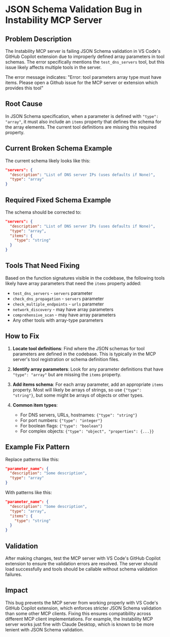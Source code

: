 # JSON Schema Validation Bug in Instability MCP Server

## Problem Description

The Instability MCP server is failing JSON Schema validation in VS Code's GitHub Copilot extension due to improperly defined array parameters in tool schemas. The error specifically mentions the `test_dns_servers` tool, but this issue likely affects multiple tools in the server.

The error message indicates: "Error: tool parameters array type must have items. Please open a Github issue for the MCP server or extension which provides this tool"

## Root Cause

In JSON Schema specification, when a parameter is defined with `"type": "array"`, it must also include an `items` property that defines the schema for the array elements. The current tool definitions are missing this required property.

## Current Broken Schema Example

The current schema likely looks like this:

```json
"servers": {
  "description": "List of DNS server IPs (uses defaults if None)",
  "type": "array"
}
```

## Required Fixed Schema Example

The schema should be corrected to:

```json
"servers": {
  "description": "List of DNS server IPs (uses defaults if None)", 
  "type": "array",
  "items": {
    "type": "string"
  }
}
```

## Tools That Need Fixing

Based on the function signatures visible in the codebase, the following tools likely have array parameters that need the `items` property added:

- `test_dns_servers` - `servers` parameter
- `check_dns_propagation` - `servers` parameter  
- `check_multiple_endpoints` - `urls` parameter
- `network_discovery` - may have array parameters
- `comprehensive_scan` - may have array parameters
- Any other tools with array-type parameters

## How to Fix

1. **Locate tool definitions**: Find where the JSON schemas for tool parameters are defined in the codebase. This is typically in the MCP server's tool registration or schema definition files.

2. **Identify array parameters**: Look for any parameter definitions that have `"type": "array"` but are missing the `items` property.

3. **Add items schema**: For each array parameter, add an appropriate `items` property. Most will likely be arrays of strings, so use `{"type": "string"}`, but some might be arrays of objects or other types.

4. **Common item types**:
   - For DNS servers, URLs, hostnames: `{"type": "string"}`
   - For port numbers: `{"type": "integer"}`
   - For boolean flags: `{"type": "boolean"}`
   - For complex objects: `{"type": "object", "properties": {...}}`

## Example Fix Pattern

Replace patterns like this:
```json
"parameter_name": {
  "description": "Some description",
  "type": "array"
}
```

With patterns like this:
```json
"parameter_name": {
  "description": "Some description", 
  "type": "array",
  "items": {
    "type": "string"
  }
}
```

## Validation

After making changes, test the MCP server with VS Code's GitHub Copilot extension to ensure the validation errors are resolved. The server should load successfully and tools should be callable without schema validation failures.

## Impact

This bug prevents the MCP server from working properly with VS Code's GitHub Copilot extension, which enforces stricter JSON Schema validation than some other MCP clients. Fixing this ensures compatibility across different MCP client implementations. For example, the Instability MCP server works just fine with Claude Desktop, which is known to be more lenient with JSON Schema validation.